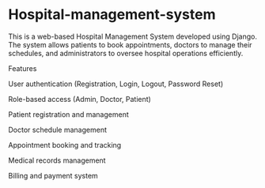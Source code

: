 # Hospital-management-system

This is a web-based Hospital Management System developed using Django. The system allows patients to book appointments, doctors to manage their schedules, and administrators to oversee hospital operations efficiently.

Features

User authentication (Registration, Login, Logout, Password Reset)

Role-based access (Admin, Doctor, Patient)

Patient registration and management

Doctor schedule management

Appointment booking and tracking

Medical records management

Billing and payment system

